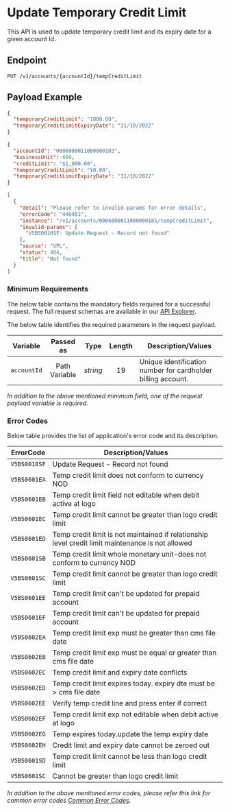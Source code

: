 # Update Temporary Credit Limit

This API is used to update temporary credit limit and its expiry date for a given account Id.

## Endpoint

`PUT /v1/accounts/{accountId}/tempCreditLimit`

## Payload Example

<!--
type: tab
titles: Request, Response, Error
-->

```json
{
  "temporaryCreditLimit": "1000.00",
  "temporaryCreditLimitExpiryDate": "31/10/2022"
}
```

<!--
type: tab
-->

```json
{
  "accountId": "0006000011000000103",
  "businessUnit": 600,
  "creditLimit": "$1,000.00",
  "temporaryCreditLimit": "$0.00",
  "temporaryCreditLimitExpiryDate": "31/10/2022"
}
```

<!--
type: tab
-->

```json
[
  {
    "detail": "Please refer to invalid-params for error details",
    "errorCode": "440401",
    "instance": "/v1/accounts/0006000011000000101/tempCreditLimit",
    "invalid-params": [
      "V5BS0010SF: Update Request - Record not found"
    ],
    "source": "VPL",
    "status": 404,
    "title": "Not found"
  }
]
```

<!-- type: tab-end -->

### Minimum Requirements

The below table contains the mandatory fields required for a successful request. The full request schemas are available in our [API Explorer](../api/?type=put&path=/v1/accounts/{accountId}/tempCreditLimit).

The below table identifies the required parameters in the request payload.

| Variable | Passed as | Type | Length | Description/Values |
| -------- | :-------: | :--: | :------------: | ------------------ |
| `accountId` | Path Variable | *string* | 19 | Unique identification number for cardholder billing account. |

*In addition to the above mentioned minimum field, one of the request payload variable is required.*

### Error Codes

Below table provides the list of application's error code and its description.

| ErrorCode |  Description/Values |
| --------  | ------------------ |
| `V5BS0010SF` | Update Request - Record not found |
| `V5BS0601EA` | Temp credit limit does not conform to currency NOD |
| `V5BS0601EB` | Temp credit limit field not editable when debit active at logo |
| `V5BS0601EC` | Temp credit limit cannot be greater than logo credit limit |
| `V5BS0601ED` | Temp credit limit is not maintained if relationship level credit limit maintenance is not allowed |
| `V5BS0601SB` | Temp credit limit whole monetary unit-does not conform to currency NOD |
| `V5BS0601SC` | Temp credit limit cannot be greater than logo credit limit |
| `V5BS0601EE` | Temp credit limit can't be updated for prepaid account |
| `V5BS0601EF` | Temp credit limit can't be updated for prepaid account |
| `V5BS0602EA` | Temp credit limit exp must be greater than cms file date |
| `V5BS0602EB` | Temp credit limit exp must be equal or greater than cms file date |
| `V5BS0602EC` | Temp credit limit and expiry date conflicts |
| `V5BS0602ED` | Temp credit limit expires today. expiry dte must be > cms file date |
| `V5BS0602EE` | Verify temp credit line and press enter if correct |
| `V5BS0602EF` | Temp credit limit exp not editable when debit active at logo |
| `V5BS0602EG` | Temp expires today.update the temp expiry date |
| `V5BS0602EH` | Credit limit and expiry date cannot be zeroed out |
| `V5BS0601SD` | Temp credit limit cannot be less than logo credit limit |
| `V5BS0601SC` | Cannot be greater than logo credit limit |

*In addition to the above mentioned error codes, please refer this link for common error codes [Common Error Codes](?path=docs/Common_Error_Code.md).*
